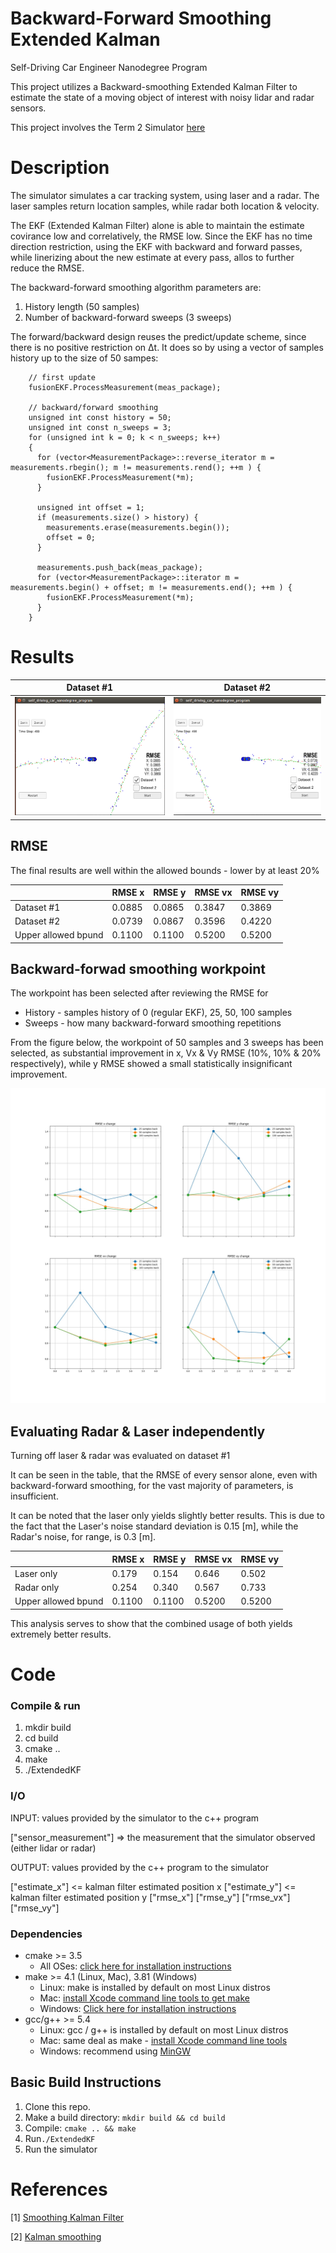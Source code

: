 # Backward-Forward Smoothing Extended Kalman
Self-Driving Car Engineer Nanodegree Program

This project utilizes a Backward-smoothing Extended Kalman Filter to estimate the state of a moving object of interest with noisy lidar and radar sensors.

This project involves the Term 2 Simulator [here](https://github.com/udacity/self-driving-car-sim/releases)

# Description

The simulator simulates a car tracking system, using laser and a radar. The laser samples return location samples, while radar both location & velocity.

The EKF (Extended Kalman Filter) alone is able to maintain the estimate covirance low and correlatively, the RMSE low. Since the EKF has no time direction restriction, using the EKF with backward and forward passes, while linerizing about the new estimate at every pass, allos to further reduce the RMSE.

The backward-forward smoothing algorithm parameters are:

1. History length (50 samples)
2. Number of backward-forward sweeps (3 sweeps)

The forward/backward design reuses the predict/update scheme, since there is no positive restriction on Δt. It does so by using a vector of samples history up to the size of 50 sampes:

        // first update
        fusionEKF.ProcessMeasurement(meas_package);   
        
        // backward/forward smoothing
        unsigned int const history = 50;
        unsigned int const n_sweeps = 3;
        for (unsigned int k = 0; k < n_sweeps; k++)
        {
          for (vector<MeasurementPackage>::reverse_iterator m = measurements.rbegin(); m != measurements.rend(); ++m ) { 
            fusionEKF.ProcessMeasurement(*m);
          }

          unsigned int offset = 1;
          if (measurements.size() > history) {
            measurements.erase(measurements.begin());
            offset = 0;
          }

          measurements.push_back(meas_package); 	  
          for (vector<MeasurementPackage>::iterator m = measurements.begin() + offset; m != measurements.end(); ++m ) { 
            fusionEKF.ProcessMeasurement(*m);   
          }
        }

# Results


| Dataset #1  | Dataset #2 |
|---|---|
| ![](./output_images/dataset1.png) | ![](./output_images/dataset2.png) |

## RMSE

The final results are well within the allowed bounds - lower by at least 20%

| | RMSE x | RMSE y | RMSE vx | RMSE vy |
|---|---|---|---|---|
|Dataset #1 | 0.0885 | 0.0865 | 0.3847 | 0.3869 |
|Dataset #2 | 0.0739 | 0.0867 | 0.3596 | 0.4220 |
|Upper allowed bpund | 0.1100 | 0.1100 | 0.5200 | 0.5200 |

## Backward-forwad smoothing workpoint

The workpoint has been selected after reviewing the RMSE for 

* History - samples history of 0 (regular EKF), 25, 50, 100 samples
* Sweeps - how many backward-forward smoothing repetitions

From the figure below, the workpoint of 50 samples and 3 sweeps has been selected, as substantial improvement in x, Vx & Vy RMSE (10%, 10% & 20% respectively), while y RMSE showed a small statistically insignificant improvement.

![](./output_images/RMSEs_improvements.jpg)


## Evaluating Radar & Laser independently 

Turning off laser & radar was evaluated on dataset #1

It can be seen in the table, that the RMSE of every sensor alone, even with backward-forward smoothing, for the vast majority of parameters, is insufficient.

It can be noted that the laser only yields slightly better results. This is due to the fact that the Laser's noise standard deviation is 0.15 [m], while the Radar's noise, for range, is 0.3 [m].


| | RMSE x | RMSE y | RMSE vx | RMSE vy |
|---|---|---|---|---|
|Laser only | 0.179 | 0.154 | 0.646 | 0.502 |
|Radar only | 0.254 | 0.340 | 0.567 | 0.733 |
|Upper allowed bpund | 0.1100 | 0.1100 | 0.5200 | 0.5200 |


This analysis serves to show that the combined usage of both yields extremely better results.

# Code 

### Compile & run
1. mkdir build
2. cd build
3. cmake ..
4. make
5. ./ExtendedKF

### I/O

INPUT: values provided by the simulator to the c++ program

["sensor_measurement"] => the measurement that the simulator observed (either lidar or radar)


OUTPUT: values provided by the c++ program to the simulator

["estimate_x"] <= kalman filter estimated position x
["estimate_y"] <= kalman filter estimated position y
["rmse_x"]
["rmse_y"]
["rmse_vx"]
["rmse_vy"]

###  Dependencies

* cmake >= 3.5
  * All OSes: [click here for installation instructions](https://cmake.org/install/)
* make >= 4.1 (Linux, Mac), 3.81 (Windows)
  * Linux: make is installed by default on most Linux distros
  * Mac: [install Xcode command line tools to get make](https://developer.apple.com/xcode/features/)
  * Windows: [Click here for installation instructions](http://gnuwin32.sourceforge.net/packages/make.htm)
* gcc/g++ >= 5.4
  * Linux: gcc / g++ is installed by default on most Linux distros
  * Mac: same deal as make - [install Xcode command line tools](https://developer.apple.com/xcode/features/)
  * Windows: recommend using [MinGW](http://www.mingw.org/)

## Basic Build Instructions

1. Clone this repo.
2. Make a build directory: `mkdir build && cd build`
3. Compile: `cmake .. && make` 
4. Run`./ExtendedKF `
5. Run the simulator


# References

[1] [Smoothing Kalman Filter](http://jimbeck.caltech.edu/summerlectures/lectures/Kalman.pdf)

[2] [Kalman smoothing](http://arl.cs.utah.edu/resources/Kalman%20Smoothing.pdf)